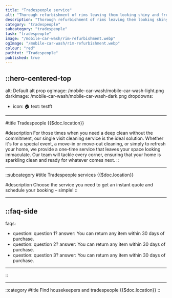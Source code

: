 ```yaml
---
title: "Tradespeople service"
alt: "Thorough refurbishment of rims leaving them looking shiny and fresh"
description: "Thorough refurbishment of rims leaving them looking shiny and fresh"
category: "tradespeople"
subcategory: "tradespeople"
task: "tradespeople"
image: "/mobile-car-wash/rim-refurbishment.webp"
ogImage: "/mobile-car-wash/rim-refurbishment.webp"
colour: "red"
pathtxt: "Tradespeople"
published: true
---
```



::hero-centered-top
---
alt: Default alt prop
ogImage: /mobile-car-wash/mobile-car-wash-light.png
darkImage: /mobile-car-wash/mobile-car-wash-dark.png
dropdowns:
  - icon: 🏠
    text: testft
---
#title
Tradespeople {{$doc.location}}

#description
For those times when you need a deep clean without the commitment, our single visit cleaning service is the ideal solution. Whether it's for a special event, a move-in or move-out cleaning, or simply to refresh your home, we provide a one-time service that leaves your space looking immaculate. Our team will tackle every corner, ensuring that your home is sparkling clean and ready for whatever comes next.
::

---

::subcategory
#title
Tradespeople services {{$doc.location}}

#description
Choose the service you need to get an instant quote and schedule your booking – simple!
::

---

::faq-side
---
faqs:
- question: question 1?
  answer: You can return any item within 30 days of purchase.
- question: question 2?
  answer: You can return any item within 30 days of purchase.
- question: question 3?
  answer: You can return any item within 30 days of purchase.
---
::

---

::category
#title
Find housekeepers and tradespeople {{$doc.location}}
::